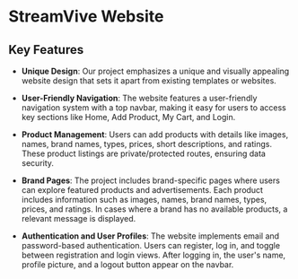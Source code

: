 # StreamVive Website 


## Key Features

- **Unique Design**: Our project emphasizes a unique and visually appealing website design that sets it apart from existing templates or websites.

- **User-Friendly Navigation**: The website features a user-friendly navigation system with a top navbar, making it easy for users to access key sections like Home, Add Product, My Cart, and Login.

- **Product Management**: Users can add products with details like images, names, brand names, types, prices, short descriptions, and ratings. These product listings are private/protected routes, ensuring data security.

- **Brand Pages**: The project includes brand-specific pages where users can explore featured products and advertisements. Each product includes information such as images, names, brand names, types, prices, and ratings. In cases where a brand has no available products, a relevant message is displayed.

- **Authentication and User Profiles**: The website implements email and password-based authentication. Users can register, log in, and toggle between registration and login views. After logging in, the user's name, profile picture, and a logout button appear on the navbar.


